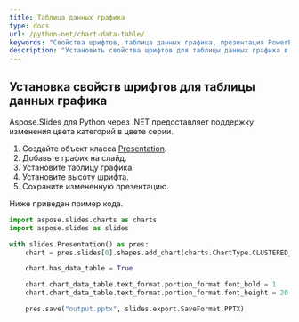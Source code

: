 ```yaml
---
title: Таблица данных графика
type: docs
url: /python-net/chart-data-table/
keywords: "Свойства шрифтов, таблица данных графика, презентация PowerPoint, Python, Aspose.Slides для Python через .NET"
description: "Установить свойства шрифтов для таблицы данных графика в презентациях PowerPoint на Python"
---
```


## **Установка свойств шрифтов для таблицы данных графика**
Aspose.Slides для Python через .NET предоставляет поддержку изменения цвета категорий в цвете серии.

1. Создайте объект класса [Presentation](https://reference.aspose.com/slides/python-net/aspose.slides/presentation/).
1. Добавьте график на слайд.
1. Установите таблицу графика.
1. Установите высоту шрифта.
1. Сохраните измененную презентацию.

Ниже приведен пример кода.

```py
import aspose.slides.charts as charts
import aspose.slides as slides

with slides.Presentation() as pres:
	chart = pres.slides[0].shapes.add_chart(charts.ChartType.CLUSTERED_COLUMN, 50, 50, 600, 400)

	chart.has_data_table = True

	chart.chart_data_table.text_format.portion_format.font_bold = 1
	chart.chart_data_table.text_format.portion_format.font_height = 20

	pres.save("output.pptx", slides.export.SaveFormat.PPTX)
```